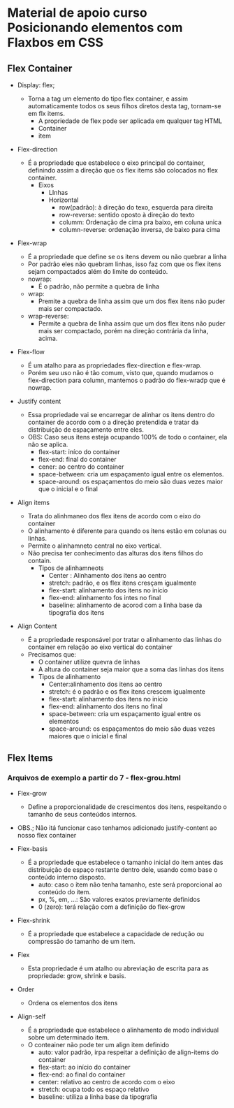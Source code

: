 # Material de apoio curso Posicionando elementos com Flaxbos em CSS
## Flex Container

- Display: flex;
  - Torna a tag um elemento do tipo flex container, e assim automaticamente todos os seus filhos diretos desta tag, tornam-se em flx items.
    - A propriedade de flex pode ser aplicada em qualquer tag HTML
    - Container 
    - item
- Flex-direction
  - É a propriedade que estabelece o eixo principal do container, definindo assim a direção que os flex items são colocados no flex container.
    - Eixos
      - LInhas
      - Horizontal
          - row(padrão): à direção do texo, esquerda para direita
          - row-reverse: sentido oposto à direção do texto
          - columm: Ordenação de cima pra baixo, em coluna unica
          - column-reverse: ordenação inversa, de baixo para cima
- Flex-wrap
  - É a propriedade que define se os itens devem ou não quebrar a linha
  - Por padrão eles não quebram linhas, isso faz com que os flex itens sejam compactados além do limite do conteúdo.
  - nowrap: 
    - É o padrão, não permite a quebra de linha
  - wrap:
    -  Premite a quebra de linha assim que um dos flex itens não puder mais ser compactado.
  - wrap-reverse:
    - Permite a quebra de linha assim que um dos flex itens não puder mais ser compactado, porém na direção contrária da linha, acima.
  
- Flex-flow
  - É um atalho para as propriedades flex-direction e flex-wrap.
  - Porém seu uso não é tão comum, visto que, quando mudamos o flex-direction para column, mantemos o padrão do flex-wradp que é nowrap.
  
- Justify content
  - Essa propriedade vai se encarregar de alinhar os itens dentro do container de acordo com o a direção pretendida e tratar da distribuição de espaçamento entre eles.
  - OBS: Caso seus itens esteja ocupando 100% de todo o container, ela não se aplica. 
    - flex-start: iníco do container
    - flex-end: final do container
    - cener: ao centro do container
    - space-between: cria um espaçamento igual entre os elementos.
    - space-around: os espaçamentos do meio são duas vezes maior que o inicial e o final
  
- Align items
  - Trata do alinhmaneo dos flex itens de acordo com o eixo do container
  - O alinhamento é diferente para quando os itens estão em colunas ou linhas.
  - Permite o alinhamneto central no eixo vertical.
  - Não precisa ter conhecimento das alturas dos itens filhos do contain. 
    - Tipos de alinhamneots
      - Center : Alinhamento dos itens ao centro
      - stretch: padrão, e os flex itens cresçam igualmente
      - flex-start: alinhamento dos itens no início
      - flex-end: alinhamento fos intes no final
      - baseline: alinhamento de acorod com a linha base da tipografia dos itens
  
- Align Content
  - É a propriedade responsável por tratar o alinhamento das linhas do container em relação ao eixo vertical do container
  - Precisamos que:
    - O container utilize quevra de linhas
    - A altura do container seja maior que a soma das linhas dos itens
    - Tipos de alinhamento
      - Center:alinhamento dos itens ao centro
      - stretch: é o padrão e os flex itens crescem igualmente
      - flex-start: alinhamento dos itens no início
      - flex-end: alinhamento dos itens no final
      - space-between: cria um espaçamento igual entre os elementos
      - space-around: os espaçamentos do meio são duas vezes maiores que o inicial e final
  

## Flex Items

### Arquivos de exemplo a partir do 7 - flex-grou.html

  - Flex-grow
    - Define a proporcionalidade de crescimentos dos itens, respeitando o tamanho de seus conteúdos internos.
  - OBS.; Não itá funcionar caso tenhamos adicionado justify-content ao nosso flex container


  - Flex-basis
    - É a propriedade que estabelece o tamanho inicial do item antes das distribuição de espaço restante dentro dele, usando como base o conteúdo interno disposto.
      - auto: caso o item não tenha tamanho, este será proporcional ao conteúdo do item.
      - px, %, em, ...: São valores exatos previamente definidos
      - 0 (zero): terá relação com a definição do flex-grow
  

  - Flex-shrink
    - É a propriedade que estabelece a capacidade de redução ou compressão do tamanho de um item.


  - Flex
    - Esta propriedade é um atalho ou abreviação de escrita para as propriedade: grow, shrink e basis.
  

  - Order
    - Ordena os elementos dos itens
  
  - Align-self
    - É a propriedade que estabelece o alinhamento de modo individual sobre um determinado item.
    - O conteainer não pode ter um align item definido
      - auto: valor padrão, irpa respeitar a definição de align-items do container
      - flex-start: ao início do container
      - flex-end: ao final do container
      - center: relativo ao centro de acordo com o eixo
      - stretch: ocupa todo os espaço relativo
      - baseline: utiliza a linha base da tipografia
